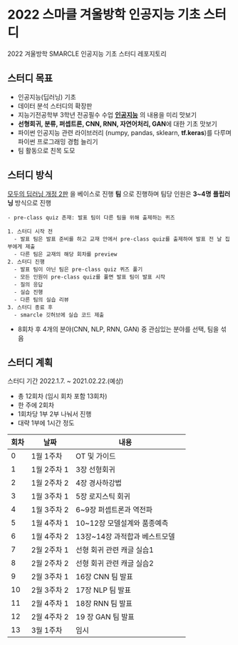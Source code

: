 # 2022 스마클 겨울방학 인공지능 기초 스터디
2022 겨울방학 SMARCLE 인공지능 기초 스터디 레포지토리

## 스터디 목표
- 인공지능(딥러닝) 기초
- 데이터 분석 스터디의 확장판
- 지능기전공학부 3학년 전공필수 수업 **[인공지능](https://github.com/sejongresearch/2020.Spring.AI)** 의 내용을 미리 맛보기
- **선형회귀, 분류, 퍼셉트론, CNN, RNN, 자연어처리, GAN**에 대한 기초 맛보기
- 파이썬 인공지능 관련 라이브러리 (numpy, pandas, sklearn, **tf.keras**)를 다루며 파이썬 프로그래밍 경험 늘리기
- 팀 활동으로 친목 도모

## 스터디 방식
[모두의 딥러닝 개정 2판](https://thebook.io/080228/) 을 베이스로 진행
**팀** 으로 진행하며 팀당 인원은 **3~4명**
**플립러닝** 방식으로 진행
```
- pre-class quiz 존재: 발표 팀이 다른 팀을 위해 출제하는 퀴즈

1. 스터디 시작 전
  - 발표 팀은 발표 준비를 하고 교재 안에서 pre-class quiz를 출제하여 발표 전 날 집부에게 제출
  - 다른 팀은 교재의 해당 회차를 preview
2. 스터디 진행
  - 발표 팀이 아닌 팀은 pre-class quiz 퀴즈 풀기
  - 모든 인원이 pre-class quiz를 풀면 발표 팀이 발표 시작
  - 질의 응답
  - 실습 진행
  - 다른 팀의 실습 리뷰
3. 스터디 종료 후
  - smarcle 깃허브에 실습 코드 제출
```


- 8회차 후 4개의 분야(CNN, NLP, RNN, GAN) 중 관심있는 분야를 선택, 팀을 섞음

## 스터디 계획
스터디 기간 2022.1.7. ~ 2021.02.22.(예상)

- 총 12회차 (임시 회차 포함 13회차)
- 한 주에 2회차
- 1회차당 1부 2부 나눠서 진행
- 대략 1부에 1시간 정도


| 회차 | 날짜 | 내용 |  |
| --- | --- | --- | --- |
| 0 |1월 1주차 	 | OT 및 가이드 |  |
| 1 | 1월 2주차 1 | 3장 선형회귀 |  |
| 2 | 1월 2주차 2 | 4장 경사하강법 |  |
| 3 | 1월 3주차 1 | 5장 로지스틱 회귀 |  |
| 4 | 1월 3주차 2 | 6~9장 퍼셉트론과 역전파 |  |
| 5 | 1월 4주차 1 | 10~12장 모델설계와 품종예측 |  |
| 6 | 1월 4주차 2 | 13장~14장 과적합과 베스트모델 |  |
| 7 | 2월 2주차 1 | 선형 회귀 관련 캐글 실습1 |  |
| 8 | 2월 2주차 2 | 선형 회귀 관련 캐글 실습2 |  |
| 9 | 2월 3주차 1 | 16장 CNN 팀 발표 |  |
| 10 | 2월 3주차 2 | 17장 NLP 팀 발표 |  |
| 11 | 2월 4주차 1 | 18장 RNN 팀 발표 |  |
| 12 | 2월 4주차 2 | 19 장 GAN 팀 발표 |  |
| 13 | 3월 1주차 | 임시 |  |
